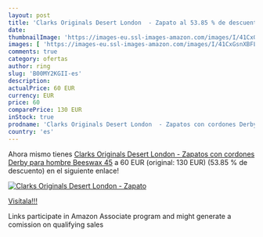 ```yaml
---
layout: post
title: 'Clarks Originals Desert London  - Zapato al 53.85 % de descuento'
date: 
thumbnailImage: 'https://images-eu.ssl-images-amazon.com/images/I/41CxGsnXBFL._SL200_.jpg'
images: [ 'https://images-eu.ssl-images-amazon.com/images/I/41CxGsnXBFL._SL200_.jpg' ]
comments: true
category: ofertas
author: ring
slug: 'B00MY2KGII-es'
description:
actualPrice: 60 EUR
currency: EUR
price: 60
comparePrice: 130 EUR
inStock: true
prodname: 'Clarks Originals Desert London  - Zapatos con cordones Derby para hombre  Beeswax  45'
country: 'es'
---
```


Ahora mismo tienes [Clarks Originals Desert London  - Zapatos con cordones Derby para hombre  Beeswax  45](https://www.amazon.es/dp/B00MY2KGII/?tag=tolees-21) a 60 EUR (original: 130 EUR) (53.85 %  de descuento) en el siguiente enlace!

[![Clarks Originals Desert London  - Zapato](https://images-eu.ssl-images-amazon.com/images/I/41CxGsnXBFL._SL200_.jpg)](https://www.amazon.es/dp/B00MY2KGII/?tag=tolees-21)

[Visítala!!!](https://www.amazon.es/dp/B00MY2KGII/?tag=tolees-21)

Links participate in Amazon Associate program and might generate a comission on qualifying sales
